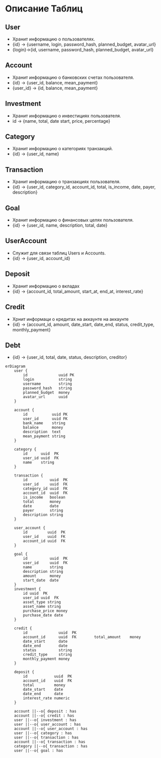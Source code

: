 # Описание Таблиц
## User
- Хранит информацию о пользователях.
- {id} -> {username, login, password_hash, planned_budget, avatar_url}
- {login}->{id, username, password_hash, planned_budget, avatar_url}
## Account
- Хранит информацию о банковских счетах пользователя.
- {id} -> {user_id, balance, mean_payment}
- {user_id} -> {id, balance, mean_payment}
## Investment
- Хранит информацию о инвестициях пользователя.
- id -> {name, total, date start, price, percentage}
## Category
- Хранит информацию о категориях транзакций.
- {id} -> {user_id, name}
## Transaction
- Хранит информацию о транзакциях пользователя.
- {id} -> {user_id, category_id, account_id, total, is_income, date, payer, description}
## Goal
- Хранит информацию о финансовых целях пользователя.
- {id} -> {user_id, name, description, total, date}
## UserAccount
- Служит для связи таблиц Users и Accounts.
- {id} -> {user_id, account_id}
## Deposit
- Хранит информацию о вкладах
- {id} -> {account_id, total_amount, start_at, end_at, interest_rate}
## Credit
- Хрнит информаци о кредитах на аккаунте на аккаунте
- {id} -> {account_id, amount, date_start, date_end, status, credit_type, monthly_payment}
## Debt
- {id} -> {user_id, total, date, status, description, creditor}




```mermaid
erDiagram
    user {
        id              uuid PK
        login           string
        username        string
        password_hash   string
        planned_budget  money
        avatar_url      uuid
    }

    account {
        id           uuid PK
        user_id      uuid FK
        bank_name    string
        balance      money
        description  text
        mean_payment string
    }
    
    category {
        id      uuid  PK
        user_id uuid  FK
        name    string
    }

    transaction {
        id          uuid  PK
        user_id     uuid  FK
        category_id uuid  FK
        account_id  uuid  FK
        is_income   boolean
        total       money
        date        date
        payer       string
        description string
    }
    
    user_account {
        id         uuid  PK
        user_id    uuid  FK
        account_id uuid  FK
    }

    goal {
        id          uuid  PK
        user_id     uuid  FK
        name        string
        description string
        amount      money
        start_date  date
    }
    investment {
        id uuid  PK
        user_id uuid  FK
        asset_type string
        asset_name string
        purchase_price money 
        purchase_date date
    }

    credit {
        id              uuid  PK
        account_id      uuid  FK        total_amount    money
        date_start      date
        date_end        date
        status          string
        credit_type     string
        monthly_payment money
    }
    
    deposit {
        id            uuid  PK
        account_id    uuid  FK
        total         money
        date_start    date
        date_end      date
        interest_rate numeric
    }

    account ||--o{ deposit : has
    account ||--o{ credit : has
    user ||--o{ investment : has
    user ||--o{ user_account : has
    account ||--o{ user_account : has
    user ||--o{ category : has
    user ||--o{ transaction : has
    account ||--o{ transaction : has
    category ||--o{ transaction : has
    user ||--o{ goal : has
    
```

